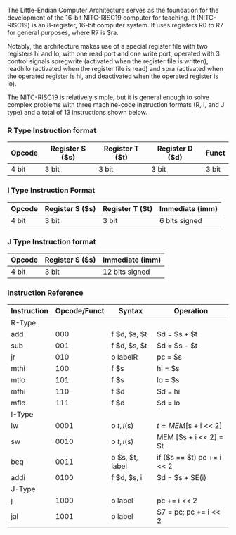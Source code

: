 The Little-Endian Computer Architecture serves as the foundation for the development of the 16-bit NITC-RISC19 computer for teaching. It (NITC-RISC19) is an 8-register, 16-bit computer system. It uses registers R0 to R7 for general purposes, where R7 is $ra. 

Notably, the architecture makes use of a special register file with two registers hi and lo, with one read port and one write port, operated with 3 control signals spregwrite (activated when the register file is written), readhilo (activated when the register file is read) and spra (activated when the operated register is hi, and deactivated when the operated register is lo).

The NITC-RISC19 is relatively simple, but it is general enough to solve complex problems with three machine-code instruction formats (R, I, and J type) and a total of 13 instructions shown below.

### R Type Instruction format

| Opcode | Register S ($s) | Register T ($t) | Register D ($d) | Funct       |
|--------|-----------------|-----------------|-----------------|-------------|
| 4 bit  | 3 bit           | 3 bit           | 3 bit           | 3 bit       |

### I Type Instruction Format

| Opcode | Register S ($s) | Register T ($t) | Immediate (imm)               |
|--------|-----------------|-----------------|---------------------          |
| 4 bit  | 3 bit           | 3 bit           |  6 bits signed                |

### J Type Instruction format

| Opcode | Register S ($s) | Immediate (imm)                                 |
|--------|-----------------|-------------------------------------------------|
| 4 bit  | 3 bit           |  12 bits signed                                 |

### Instruction Reference

| Instruction | Opcode/Funct | Syntax          | Operation                   |
|-------------|--------------|-----------------|-----------------------------|
| R-Type      |              |                 |                             |
| add         | 000          | f $d, $s, $t    | $d = $s + $t                |
| sub         | 001          | f $d, $s, $t    | $d = $s - $t                |
| jr          | 010          | o labelR        | pc = $s                     |
| mthi        | 100          | f $s            | hi = $s                     |
| mtlo        | 101          | f $s            | lo = $s                     |
| mfhi        | 110          | f $d            | $d = hi                     |
| mflo        | 111          | f $d            | $d = lo                     |
| I-Type      |              |                 |                             |
| lw          | 0001         | o $t, i ($s)    | $t = MEM [$s + i << 2]      |
| sw          | 0010         | o $t, i ($s)    | MEM [$s + i << 2] = $t      |
| beq         | 0011         | o $s, $t, label | if ($s == $t) pc += i << 2  |
| addi        | 0100         | f $d, $s, i     | $d = $s + SE(i)             |
| J-Type      |              |                 |                             |
| j           | 1000         | o label         | pc += i << 2                |
| jal         | 1001         | o label         | $7 = pc; pc += i << 2       |
